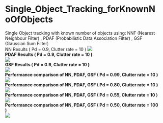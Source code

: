 # Single_Object_Tracking_forKnownNoOfObjects
Single Object tracking with known number of objects using:
NNF  (Nearest Neighbour Filter) ,
PDAF (Probabilistic Data Association Filter) ,
GSF  (Gaussian Sum Filter)
<br>
NN Results ( Pd = 0.9, Clutter rate = 10 )
<b>
![](https://github.com/UditBhaskar91/Single_Object_Tracking_forKnownNoOfObjects/blob/master/NNF.gif)
<br>
PDAF Results ( Pd = 0.9, Clutter rate = 10 )
<br>
![](https://github.com/UditBhaskar91/Single_Object_Tracking_forKnownNoOfObjects/blob/master/PDAF.gif)
<br>
GSF Results ( Pd = 0.9, Clutter rate = 10 )
<br>
![](https://github.com/UditBhaskar91/Single_Object_Tracking_forKnownNoOfObjects/blob/master/GSF.gif)
<br>
Performance comparison of NN, PDAF, GSF ( Pd = 0.99, Clutter rate = 10 )
<br>
![](https://github.com/UditBhaskar91/Single_Object_Tracking_forKnownNoOfObjects/blob/master/PERFORMANCE/COMPARISON_pd_99_lambda_10.gif)
<br>
Performance comparison of NN, PDAF, GSF ( Pd = 0.80, Clutter rate = 10 )
<br>
![](https://github.com/UditBhaskar91/Single_Object_Tracking_forKnownNoOfObjects/blob/master/PERFORMANCE/COMPARISON_pd_80_lambda_10.gif)
<br>
Performance comparison of NN, PDAF, GSF ( Pd = 0.55, Clutter rate = 10 )
<br>
![](https://github.com/UditBhaskar91/Single_Object_Tracking_forKnownNoOfObjects/blob/master/PERFORMANCE/COMPARISON_p_d_55_Lambda_10.gif)
<br>
Performance comparison of NN, PDAF, GSF ( Pd = 0.50, Clutter rate = 100 )
<br>
![](https://github.com/UditBhaskar91/Single_Object_Tracking_forKnownNoOfObjects/blob/master/PERFORMANCE/COMPARISON_pd_5_lambda_100.gif)
<br>
